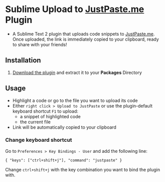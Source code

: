 # Sublime Upload to [JustPaste.me](http://justpaste.me) Plugin

- A Sublime Text 2 plugin that uploads code snippets to [JustPaste.me](http://justpaste.me). Once uploaded, the link is immediately copied to your clipboard, ready to share with your friends!

## Installation

1. [Download the plugin](https://github.com/downloads/Apathetic012/JustPaste/JustPaste%20v1.0.zip) and extract it to your **Packages** Directory

## Usage

- Highlight a code or go to the file you want to upload its code
- Either `right click > Upload to JustPaste` or use the plugin-default keyboard shortcut `F1` to upload:
   - a snippet of highlighted code
   - the current file
- Link will be automatically copied to your clipboard

### Change keyboard shortcut

Go to `Preferences > Key Bindings - User` and add the following line:

    { "keys": ["ctrl+shift+j"], "command": "justpaste" }

Change `ctrl+shift+j` with the key combination you want to bind the plugin with.

